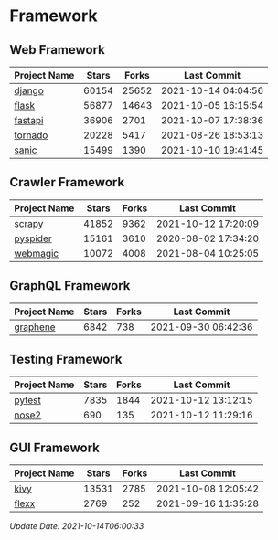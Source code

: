 # Framework

## Web Framework
| Project Name | Stars | Forks | Last Commit |
| ------------ | ----- | ----- | ----------- |
| [django](https://github.com/django/django) | 60154 | 25652 | 2021-10-14 04:04:56 |
| [flask](https://github.com/pallets/flask) | 56877 | 14643 | 2021-10-05 16:15:54 |
| [fastapi](https://github.com/tiangolo/fastapi) | 36906 | 2701 | 2021-10-07 17:38:36 |
| [tornado](https://github.com/tornadoweb/tornado) | 20228 | 5417 | 2021-08-26 18:53:13 |
| [sanic](https://github.com/sanic-org/sanic) | 15499 | 1390 | 2021-10-10 19:41:45 |

## Crawler Framework
| Project Name | Stars | Forks | Last Commit |
| ------------ | ----- | ----- | ----------- |
| [scrapy](https://github.com/scrapy/scrapy) | 41852 | 9362 | 2021-10-12 17:20:09 |
| [pyspider](https://github.com/binux/pyspider) | 15161 | 3610 | 2020-08-02 17:34:20 |
| [webmagic](https://github.com/code4craft/webmagic) | 10072 | 4008 | 2021-08-04 10:25:05 |

## GraphQL Framework
| Project Name | Stars | Forks | Last Commit |
| ------------ | ----- | ----- | ----------- |
| [graphene](https://github.com/graphql-python/graphene) | 6842 | 738 | 2021-09-30 06:42:36 |

## Testing Framework
| Project Name | Stars | Forks | Last Commit |
| ------------ | ----- | ----- | ----------- |
| [pytest](https://github.com/pytest-dev/pytest) | 7835 | 1844 | 2021-10-12 13:12:15 |
| [nose2](https://github.com/nose-devs/nose2) | 690 | 135 | 2021-10-12 11:29:16 |

## GUI Framework
| Project Name | Stars | Forks | Last Commit |
| ------------ | ----- | ----- | ----------- |
| [kivy](https://github.com/kivy/kivy) | 13531 | 2785 | 2021-10-08 12:05:42 |
| [flexx](https://github.com/flexxui/flexx) | 2769 | 252 | 2021-09-16 11:35:28 |

*Update Date: 2021-10-14T06:00:33*